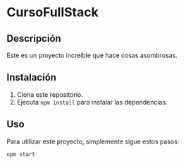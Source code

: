 # CursoFullStack

## Descripción
Este es un proyecto increíble que hace cosas asombrosas.

## Instalación
1. Clona este repositorio.
2. Ejecuta `npm install` para instalar las dependencias.

## Uso
Para utilizar este proyecto, simplemente sigue estos pasos:
```bash
npm start
